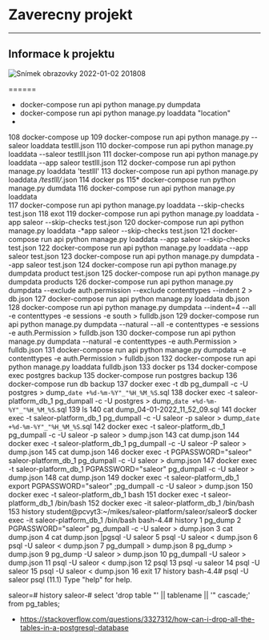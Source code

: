 # Zaverecny projekt
-------------------
## Informace k projektu

![Snímek obrazovky 2022-01-02 201808](https://user-images.githubusercontent.com/47101285/147887512-73769e2a-df73-4be6-bfc7-24dd608e1548.png)


======
- docker-compose run api python manage.py dumpdata
- docker-compose run api python manage.py loaddata "location"
- 
 108  docker-compose up
  109  docker-compose run api python manage.py --saleor  loaddata testlll.json
  110  docker-compose run api python manage.py  loaddata --saleor testlll.json
  111  docker-compose run api python manage.py  loaddata --app saleor testlll.json
  112  docker-compose run api python manage.py  loaddata  'testlll'
  113  docker-compose run api python manage.py  loaddata  */testlll/*.json
  114  docker ps
  115* docker-compose run  python manage.py  dumdata
  116  docker-compose run api python manage.py  loaddata  
  117  docker-compose run api python manage.py  loaddata  --skip-checks test.json 
  118  exot
  119  docker-compose run api python manage.py  loaddata  -app saleor --skip-checks test.json 
  120  docker-compose run api python manage.py  loaddata  -*app saleor --skip-checks test.json 
  121  docker-compose run api python manage.py  loaddata  --app saleor --skip-checks test.json 
  122  docker-compose run api python manage.py  loaddata  --app saleor  test.json 
  123  docker-compose run api python manage.py  dumpdata  --app saleor  test.json 
  124  docker-compose run api python manage.py  dumpdata  product test.json 
  125  docker-compose run api python manage.py  dumpdata  products 
  126  docker-compose run api python manage.py  dumpdata  --exclude auth.permission --exclude contenttypes --indent 2 > db.json
  127  docker-compose run api python manage.py  loaddata  db.json
  128  docker-compose run api python manage.py  dumpdata  --indent=4 --all -e contenttypes -e sessions -e south > fulldb.json 
  129  docker-compose run api python manage.py  dumpdata  --natural --all -e contenttypes -e sessions -e auth.Permission > fulldb.json 
  130  docker-compose run api python manage.py  dumpdata  --natural -e contenttypes -e auth.Permission > fulldb.json 
  131  docker-compose run api python manage.py  dumpdata  -e contenttypes -e auth.Permission > fulldb.json 
  132  docker-compose run api python manage.py  loaddata  fulldb.json 
  133  docker ps
  134  docker-compose exec postgres backup
  135  docker-compose run postgres backup
  136  docker-compose run db backup
  137  docker exec -t db pg_dumpall -c -U postgres > dump_`date +%d-%m-%Y"_"%H_%M_%S`.sql
  138  docker exec -t saleor-platform_db_1 pg_dumpall -c -U postgres > dump_`date +%d-%m-%Y"_"%H_%M_%S`.sql
  139  ls
  140  cat dump_04-01-2022_11_52_09.sql 
  141  docker exec -t saleor-platform_db_1 pg_dumpall -c -U saleor -p saleor  > dump_`date +%d-%m-%Y"_"%H_%M_%S`.sql
  142  docker exec -t saleor-platform_db_1 pg_dumpall -c -U saleor -p saleor  > dump.json
  143  cat dump.json 
  144  docker exec -t saleor-platform_db_1 pg_dumpall -c -U saleor -P saleor  > dump.json
  145  cat dump.json 
  146  docker exec -t PGPASSWORD="saleor" saleor-platform_db_1 pg_dumpall -c -U saleor   > dump.json
  147  docker exec -t  saleor-platform_db_1  PGPASSWORD="saleor" pg_dumpall -c -U saleor   > dump.json
  148  cat dump.json 
  149  docker exec -t  saleor-platform_db_1  export PGPASSWORD="saleor" ;pg_dumpall -c -U saleor   > dump.json
  150  docker exec -t  saleor-platform_db_1  bash
  151  docker exec -t  saleor-platform_db_1  /bin/bash
  152  docker exec -it  saleor-platform_db_1  /bin/bash
  153  history
student@pcvyt3:~/mikes/saleor-platform/saleor/saleor$ docker exec -it  saleor-platform_db_1  /bin/bash
bash-4.4# history
    1  pg_dump
    2  PGPASSWORD="saleor" pg_dumpall -c -U saleor   > dump.json
    3  cat dump.json 
    4  cat dump.json |pgsql -U saleor
    5  psql -U saleor < dump.json 
    6  psql -U saleor < dump.json 
    7  pg_dumpall > dump.json 
    8  pg_dump > dump.json 
    9  pg_dump -U saleor  > dump.json 
   10  pg_dumpall -U saleor  > dump.json 
   11  psql -U saleor < dump.json 
   12  psql
   13  psql -u saleor
   14  psql -U saleor
   15  psql -U saleor < dump.json 
   16  exit
   17  history
bash-4.4# psql -U saleor
psql (11.1)
Type "help" for help.

saleor=# history
saleor-# 
select 'drop table "' || tablename || '" cascade;' from pg_tables;

- https://stackoverflow.com/questions/3327312/how-can-i-drop-all-the-tables-in-a-postgresql-database

